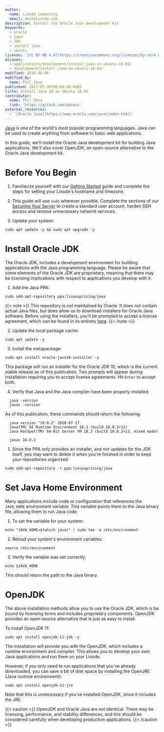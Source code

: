 ```yaml
---
author:
  name: Linode Community
  email: docs@linode.com
description: Install the Oracle Java development kit
keywords:
  - oracle
  - java
  - JDK
  - install java
  - ubuntu
license: '[CC BY-ND 4.0](https://creativecommons.org/licenses/by-nd/4.0)'
aliases:
  - applications/development/install-java-on-ubuntu-18-04/
  - development/install-java-on-ubuntu-18-04/
modified: 2018-08-06
modified_by:
  name: Phil Zona
published: 2017-05-30T00:00:00.000Z
title: Install Java 10 on Ubuntu 18.04
contributor:
  name: Phil Zona
  link: 'https://github.com/pbzona'
external_resources:
  - '[Oracle Java](https://www.oracle.com/java/index.html)'
---
```


[Java](https://www.oracle.com/java/index.html) is one of the world's most popular programming languages. Java can be used to create anything from software to basic web applications.

In this guide, we'll install the Oracle Java development kit for building Java applications. We'll also cover OpenJDK, an open-source alternative to the Oracle Java development kit.

# Before You Begin

1. Familiarize yourself with our [Getting Started](/docs/getting-started) guide and complete the steps for setting your Linode's hostname and timezone.

2. This guide will use `sudo` wherever possible. Complete the sections of our [Securing Your Server](/docs/security/securing-your-server) to create a standard user account, harden SSH access and remove unnecessary network services.

3. Update your system:

  ```
  sudo apt update -y && sudo apt upgrade -y
  ```

# Install Oracle JDK

The Oracle JDK, includes a development environment for building applications with the Java programming language. Please be aware that some elements of the Oracle JDK are proprietary, meaning that there may be licensing implications with respect to applications you develop with it.

1. Add the Java PPA:

  ```
  sudo add-apt-repository ppa:linuxuprising/java
  ```

  {{< note >}} This repository is _not_ maintained by Oracle. It does not contain actual Java files, but does allow us to download installers for Oracle Java software. Before using the installers, you'll be prompted to accept a license agreement, which can be found in its entirety [here](http://www.oracle.com/technetwork/java/javase/terms/license/index.html). {{< /note >}}

2. Update the local package cache:

  ```
  sudo apt update -y
  ```

3. Install the metapackage:

  ```
  sudo apt install oracle-java10-installer -y
  ```

  This package will run an installer for the Oracle JDK 10, which is the current stable release as of this publication. Two prompts will appear during installation requiring you to accept license agreements. Hit `Enter` to accept both.

4. Verify that Java and the Java compiler have been properly installed:

```
  java -version
  javac -version
```

As of this publication, these commands should return the following:

```
  java version "10.0.2" 2018-07-17
  Java(TM) SE Runtime Environment 18.3 (build 10.0.2+13)
  Java HotSpot(TM) 64-Bit Server VM 18.3 (build 10.0.2+13, mixed mode)

  javac 10.0.2
```

1. Since the PPA only provides an installer, and not updates for the JDK itself, you may want to delete it when you're finished in order to keep your repositories organized:

  ```
  sudo add-apt-repository -r ppa:linuxuprising/java
  ```

# Set Java Home Environment

Many applications include code or configuration that references the `JAVA_HOME` environment variable. This variable points them to the Java binary file, allowing them to run Java code.

1. To set the variable for your system:

  ```
  echo "JAVA_HOME=$(which java)" | sudo tee -a /etc/environment
  ```

2. Reload your system's environment variables:

  ```
  source /etc/environment
  ```

3. Verify the variable was set correctly:

  ```
  echo $JAVA_HOME
  ```

  This should return the path to the Java binary.

# OpenJDK

The above installation methods allow you to use the Oracle JDK, which is be bound by licensing terms and includes proprietary components. OpenJDK provides an open-source alternative that is just as easy to install.

To install OpenJDK 11:

```
sudo apt install openjdk-11-jdk -y
```

The installation will provide you with the OpenJDK, which includes a runtime environment and compiler. This allows you to develop your own Java applications and run them on your Linode.

However, if you only need to run applications that you've already downloaded, you can save a bit of disk space by installing the OpenJRE (Java runtime environment):

```
sudo apt install openjdk-11-jre
```

Note that this is unnecessary if you've installed OpenJDK, since it includes the JRE.

{{< caution >}} OpenJDK and Oracle Java are _not_ identical. There may be licensing, performance, and stability differences, and this should be considered carefully when developing production applications. {{< /caution >}}
